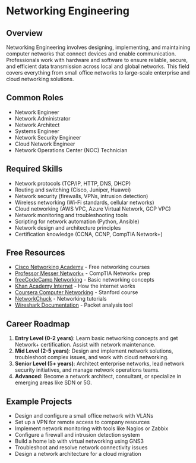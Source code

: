 # Networking Engineering

## Overview
Networking Engineering involves designing, implementing, and maintaining computer networks that connect devices and enable communication. Professionals work with hardware and software to ensure reliable, secure, and efficient data transmission across local and global networks. This field covers everything from small office networks to large-scale enterprise and cloud networking solutions.

## Common Roles
- Network Engineer
- Network Administrator
- Network Architect
- Systems Engineer
- Network Security Engineer
- Cloud Network Engineer
- Network Operations Center (NOC) Technician

## Required Skills
- Network protocols (TCP/IP, HTTP, DNS, DHCP)
- Routing and switching (Cisco, Juniper, Huawei)
- Network security (firewalls, VPNs, intrusion detection)
- Wireless networking (Wi-Fi standards, cellular networks)
- Cloud networking (AWS VPC, Azure Virtual Network, GCP VPC)
- Network monitoring and troubleshooting tools
- Scripting for network automation (Python, Ansible)
- Network design and architecture principles
- Certification knowledge (CCNA, CCNP, CompTIA Network+)

## Free Resources
- [Cisco Networking Academy](https://www.netacad.com/) - Free networking courses
- [Professor Messer Network+](https://www.youtube.com/c/ProfessorMesser) - CompTIA Network+ prep
- [freeCodeCamp Networking](https://www.freecodecamp.org/learn/networking/) - Basic networking concepts
- [Khan Academy Internet](https://www.khanacademy.org/computing/computer-science/internet-intro) - How the internet works
- [Coursera Computer Networking](https://www.coursera.org/learn/computer-networking) - Stanford course
- [NetworkChuck](https://www.youtube.com/c/NetworkChuck) - Networking tutorials
- [Wireshark Documentation](https://www.wireshark.org/docs/) - Packet analysis tool

## Career Roadmap
1. **Entry Level (0-2 years)**: Learn basic networking concepts and get Network+ certification. Assist with network maintenance.
2. **Mid Level (2-5 years)**: Design and implement network solutions, troubleshoot complex issues, and work with cloud networking.
3. **Senior Level (5+ years)**: Architect enterprise networks, lead network security initiatives, and manage network operations teams.
4. **Advanced**: Become a network architect, consultant, or specialize in emerging areas like SDN or 5G.

## Example Projects
- Design and configure a small office network with VLANs
- Set up a VPN for remote access to company resources
- Implement network monitoring with tools like Nagios or Zabbix
- Configure a firewall and intrusion detection system
- Build a home lab with virtual networking using GNS3
- Troubleshoot and resolve network connectivity issues
- Design a network architecture for a cloud migration
